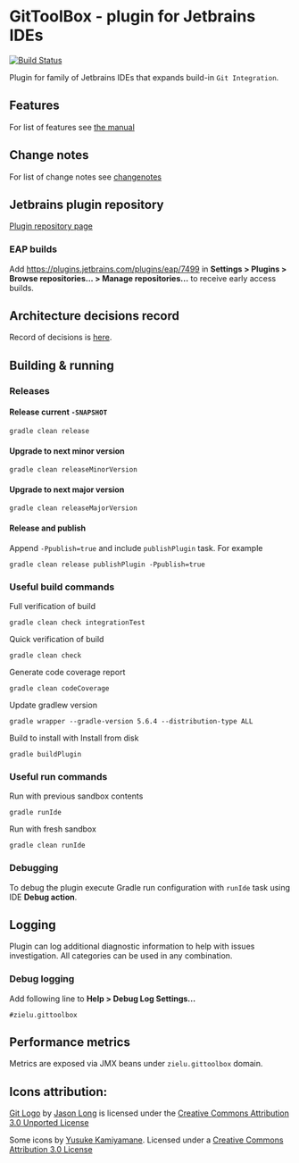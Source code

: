 GitToolBox - plugin for Jetbrains IDEs
======================================
[![Build Status](https://travis-ci.org/zielu/GitToolBox.svg?branch=202-develop)](https://travis-ci.org/zielu/GitToolBox)

Plugin for family of Jetbrains IDEs that expands build-in `Git Integration`.

## Features
For list of features see [the manual](https://github.com/zielu/GitToolBox/wiki/Manual)

## Change notes
For list of change notes see [changenotes](./GitToolBox/change-notes.html)

## Jetbrains plugin repository
[Plugin repository page](https://plugins.jetbrains.com/plugin/7499-gittoolbox)

### EAP builds
Add https://plugins.jetbrains.com/plugins/eap/7499 in **Settings > Plugins > Browse repositories... > Manage 
repositories...** to receive early access builds.

## Architecture decisions record
Record of decisions is [here](https://github.com/zielu/GitToolBox/wiki/ADR).

## Building & running

### Releases

#### Release current `-SNAPSHOT`
```shell script
gradle clean release
```
#### Upgrade to next minor version
```shell script
gradle clean releaseMinorVersion
```
#### Upgrade to next major version
```shell script
gradle clean releaseMajorVersion
```

#### Release and publish
Append ```-Ppublish=true``` and include ```publishPlugin``` task.
For example
```shell script
gradle clean release publishPlugin -Ppublish=true
```

### Useful build commands
Full verification of build
```shell script
gradle clean check integrationTest
```
Quick verification of build
```shell script
gradle clean check
```
Generate code coverage report
```shell script
gradle clean codeCoverage
```
Update gradlew version
```shell script
gradle wrapper --gradle-version 5.6.4 --distribution-type ALL
```
Build to install with Install from disk
```shell script
gradle buildPlugin
```

### Useful run commands
Run with previous sandbox contents
```shell script
gradle runIde
```
Run with fresh sandbox
```shell script
gradle clean runIde
```

### Debugging
To debug the plugin execute Gradle run configuration with `runIde` task using IDE **Debug action**.

## Logging
Plugin can log additional diagnostic information to help with issues investigation. All categories can be used in any combination.

### Debug logging
Add following line to **Help > Debug Log Settings...**
```
#zielu.gittoolbox
```

## Performance metrics
Metrics are exposed via JMX beans under `zielu.gittoolbox` domain.

## Icons attribution:

[Git Logo](https://git-scm.com/downloads/logos) by [Jason Long](https://twitter.com/jasonlong) is licensed under the [Creative Commons Attribution 3.0 Unported License](https://creativecommons.org/licenses/by/3.0/)

Some icons by [Yusuke Kamiyamane](http://p.yusukekamiyamane.com). Licensed under a [Creative Commons Attribution 3.0 License](http://creativecommons.org/licenses/by/3.0/)
